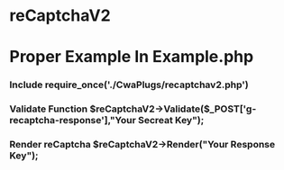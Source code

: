 # reCaptchaV2
<h1>Proper Example In Example.php</h1>
<h3>Include require_once('./CwaPlugs/recaptchav2.php')</h3>
<h3>Validate Function $reCaptchaV2->Validate($_POST['g-recaptcha-response'],"Your Secreat Key"); </h3>
<p></p>
<h3>Render reCaptcha $reCaptchaV2->Render("Your Response Key");</h3>
